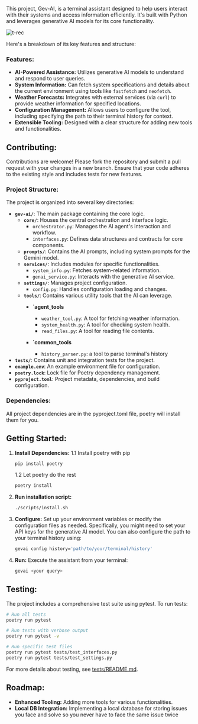 This project, Gev-AI, is a terminal assistant designed to help users interact with their systems and access information efficiently.
It's built with Python and leverages generative AI models for its core functionality.

![t-rec](https://github.com/user-attachments/assets/d22bec44-a3bf-41dd-8825-7d6b72afa3f3)

Here's a breakdown of its key features and structure:

### Features:

*   **AI-Powered Assistance:** Utilizes generative AI models to understand and respond to user queries.
*   **System Information:** Can fetch system specifications and details about the current environment using tools like `fastfetch` and `neofetch`.
*   **Weather Forecasts:** Integrates with external services (via `curl`) to provide weather information for specified locations.
*   **Configuration Management:** Allows users to configure the tool, including specifying the path to their terminal history for context.
*   **Extensible Tooling:** Designed with a clear structure for adding new tools and functionalities.

## Contributing:

Contributions are welcome!
Please fork the repository and submit a pull request with your changes in a new branch.
Ensure that your code adheres to the existing style and includes tests for new features.


### Project Structure:

The project is organized into several key directories:

*   **`gev-ai/`**: The main package containing the core logic.
	*   **`core/`**: Houses the central orchestration and interface logic.
		*   `orchestrator.py`: Manages the AI agent's interaction and workflow.
		*   `interfaces.py`: Defines data structures and contracts for core components.
	*   **`prompts/`**: Contains the AI prompts, including system prompts for the Gemini model.
	*   **`services/`**: Includes modules for specific functionalities.
		*   `system_info.py`: Fetches system-related information.
		*   `genai_service.py`: Interacts with the generative AI service.
	*   **`settings/`**: Manages project configuration.
		*   `config.py`: Handles configuration loading and changes.
	*   **`tools/`**: Contains various utility tools that the AI can leverage.
		*   **`agent_tools**
			*   `weather_tool.py`: A tool for fetching weather information.
			*   `system_health.py`: A tool for checking system health.
			*   `read_files.py`: A tool for reading file contents.

		*   **`common_tools**

			*   `history_parser.py`: a tool to parse terminal's history
*   **`tests/`**: Contains unit and integration tests for the project.
*   **`example.env`**: An example environment file for configuration.
*   **`poetry.lock`**: Lock file for Poetry dependency management.
*   **`pyproject.toml`**: Project metadata, dependencies, and build configuration.


### Dependencies:

All project dependencies are in the pyproject.toml file, poetry will install them for you.

## Getting Started:

1.  **Install Dependencies:**
	1.1 Install poetry with pip
	```bash
	pip install poetry
	```

	1.2 Let poetry do the rest
	```bash
	poetry install
	```

2.  **Run installation script:**
	```bash
	./scripts/install.sh
	```
3.  **Configure:** Set up your environment variables or modify the configuration files as needed. Specifically, you might need to set your API keys for the generative AI model. You can also configure the path to your terminal history using:
	```bash
	gevai config history='path/to/your/terminal/history'
	```
4.  **Run:** Execute the assistant from your terminal:
	```bash
	gevai <your query>
	```

## Testing:

The project includes a comprehensive test suite using pytest. To run tests:

```bash
# Run all tests
poetry run pytest

# Run tests with verbose output
poetry run pytest -v

# Run specific test files
poetry run pytest tests/test_interfaces.py
poetry run pytest tests/test_settings.py
```

For more details about testing, see [tests/README.md](tests/README.md).

## Roadmap:

*   **Enhanced Tooling:** Adding more tools for various functionalities.
*   **Local DB Integration:** Implementing a local database for storing issues you face and solve so you never have to face the same issue twice

